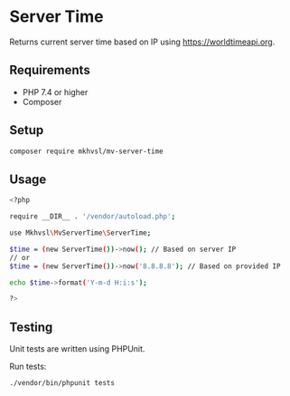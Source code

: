 # Server Time

Returns current server time based on IP using https://worldtimeapi.org.

## Requirements

- PHP 7.4 or higher
- Composer

## Setup

```bash
composer require mkhvsl/mv-server-time
```

## Usage

```bash
<?php

require __DIR__ . '/vendor/autoload.php';

use Mkhvsl\MvServerTime\ServerTime;

$time = (new ServerTime())->now(); // Based on server IP
// or
$time = (new ServerTime())->now('8.8.8.8'); // Based on provided IP

echo $time->format('Y-m-d H:i:s');

?>
```

## Testing

Unit tests are written using PHPUnit.

Run tests:

```bash
./vendor/bin/phpunit tests
```